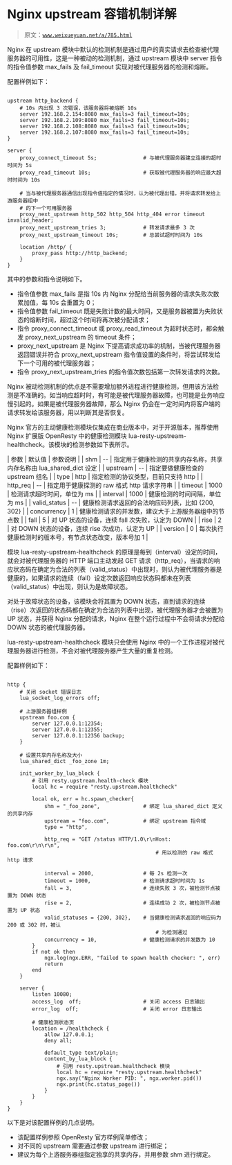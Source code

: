 # Nginx upstream 容错机制详解

> 原文：[`www.weixueyuan.net/a/785.html`](http://www.weixueyuan.net/a/785.html)

Nginx 在 upstream 模块中默认的检测机制是通过用户的真实请求去检查被代理服务器的可用性，这是一种被动的检测机制，通过 upstream 模块中 server 指令的指令值参数 max_fails 及 fail_timeout 实现对被代理服务器的检测和熔断。

配置样例如下：

```

upstream http_backend {
    # 10s 内出现 3 次错误，该服务器将被熔断 10s
    server 192.168.2.154:8080 max_fails=3 fail_timeout=10s;
    server 192.168.2.109:8080 max_fails=3 fail_timeout=10s;
    server 192.168.2.108:8080 max_fails=3 fail_timeout=10s;
    server 192.168.2.107:8080 max_fails=3 fail_timeout=10s;
}

server {
    proxy_connect_timeout 5s;               # 与被代理服务器建立连接的超时时间为 5s
    proxy_read_timeout 10s;                 # 获取被代理服务器的响应最大超时时间为 10s

    # 当与被代理服务器通信出现指令值指定的情况时，认为被代理出错，并将请求转发给上游服务器组中
    # 的下一个可用服务器
    proxy_next_upstream http_502 http_504 http_404 error timeout invalid_header;
    proxy_next_upstream_tries 3;            # 转发请求最多 3 次
    proxy_next_upstream_timeout 10s;        # 总尝试超时时间为 10s

    location /http/ {
        proxy_pass http://http_backend;
    }
}
```

其中的参数和指令说明如下。

*   指令值参数 max_fails 是指 10s 内 Nginx 分配给当前服务器的请求失败次数累加值，每 10s 会重置为 0；
*   指令值参数 fail_timeout 既是失败计数的最大时间，又是服务器被置为失败状态的熔断时间，超过这个时间将再次被分配请求；
*   指令 proxy_connect_timeout 或 proxy_read_timeout 为超时状态时，都会触发 proxy_next_upstream 的 timeout 条件；
*   proxy_next_upstream 是 Nginx 下提高请求成功率的机制，当被代理服务器返回错误并符合 proxy_next_upstream 指令值设置的条件时，将尝试转发给下一个可用的被代理服务器；
*   指令 proxy_next_upstream_tries 的指令值次数包括第一次转发请求的次数。

Nginx 被动检测机制的优点是不需要增加额外进程进行健康检测，但用该方法检测是不准确的。如当响应超时时，有可能是被代理服务器故障，也可能是业务响应慢引起的。如果是被代理服务器故障，那么 Nginx 仍会在一定时间内将客户端的请求转发给该服务器，用以判断其是否恢复。

Nginx 官方的主动健康检测模块仅集成在商业版本中，对于开源版本，推荐使用 Nginx 扩展版 OpenResty 中的健康检测模块 lua-resty-upstream-healthcheck。该模块的检测参数如下表所示。

| 参数 | 默认值 | 参数说明 |
| shm | -- | 指定用于健康检测的共享内存名称，共享内存名称由 lua_shared_dict 设定 |
| upstream | -- | 指定要做健康检查的 upstream 组名 |
| type | http | 指定检测的协议类型，目前只支持 http |
| http_req | -- | 指定用于健康探测的 raw 格式 http 请求字符串 |
| timeout | 1000 | 检测请求超时时间，单位为 ms |
| interval | 1000 | 健康检测的时间间隔，单位为 ms |
| valid_status | -- | 健康检测请求返回的合法响应码列表，比如 {200, 302} |
| concurrency | 1 | 健康检测请求的并发数，建议大于上游服务器组中的节点数 |
| fall | 5 | 对 UP 状态的设备，连续 fall 次失败，认定为 DOWN |
| rise | 2 | 对 DOWN 状态的设备，连续 rise 次成功，认定为 UP |
| version | 0 | 每次执行健康检测时的版本号，有节点状态改变，版本号加 1 |

模块 lua-resty-upstream-healthcheck 的原理是每到（interval）设定的时间，就会对被代理服务器的 HTTP 端口主动发起 GET 请求（http_req），当请求的响应状态码在确定为合法的列表（valid_status）中出现时，则认为被代理服务器是健康的，如果请求的连续（fall）设定次数返回响应状态码都未在列表（valid_status）中出现，则认为是故障状态。

对处于故障状态的设备，该模块会将其置为 DOWN 状态，直到请求的连续（rise）次返回的状态码都在确定为合法的列表中出现，被代理服务器才会被置为 UP 状态，并获得 Nginx 分配的请求，Nginx 在整个运行过程中不会将请求分配给 DOWN 状态的被代理服务器。

lua-resty-upstream-healthcheck 模块只会使用 Nginx 中的一个工作进程对被代理服务器进行检测，不会对被代理服务器产生大量的重复检测。

配置样例如下：

```

http {
    # 关闭 socket 错误日志
    lua_socket_log_errors off;

    # 上游服务器组样例
    upstream foo.com {
        server 127.0.0.1:12354;
        server 127.0.0.1:12355;
        server 127.0.0.1:12356 backup;
    }

    # 设置共享内存名称及大小
    lua_shared_dict _foo_zone 1m;

    init_worker_by_lua_block {
        # 引用 resty.upstream.health-check 模块
        local hc = require "resty.upstream.healthcheck"

        local ok, err = hc.spawn_checker{
            shm = "_foo_zone",              # 绑定 lua_shared_dict 定义的共享内存
            upstream = "foo.com",           # 绑定 upstream 指令域
            type = "http",

            http_req = "GET /status HTTP/1.0\r\nHost: foo.com\r\n\r\n",
                                                # 用以检测的 raw 格式 http 请求

            interval = 2000,                # 每 2s 检测一次
            timeout = 1000,                 # 检测请求超时时间为 1s
            fall = 3,                       # 连续失败 3 次，被检测节点被置为 DOWN 状态
            rise = 2,                       # 连续成功 2 次，被检测节点被置为 UP 状态
            valid_statuses = {200, 302},    # 当健康检测请求返回的响应码为 200 或 302 时，被认
                                                # 为检测通过
            concurrency = 10,               # 健康检测请求的并发数为 10
        }
        if not ok then
            ngx.log(ngx.ERR, "failed to spawn health checker: ", err)
            return
        end
    }

    server {
        listen 10080;
        access_log  off;                    # 关闭 access 日志输出
        error_log  off;                     # 关闭 error 日志输出

        # 健康检测状态页
        location = /healthcheck {
            allow 127.0.0.1;
            deny all;

            default_type text/plain;
            content_by_lua_block {
                # 引用 resty.upstream.healthcheck 模块
                local hc = require "resty.upstream.healthcheck"
                ngx.say("Nginx Worker PID: ", ngx.worker.pid())
                ngx.print(hc.status_page())
            }
        }
    }
}
```

以下是对该配置样例的几点说明。

*   该配置样例参照 OpenResty 官方样例简单修改；
*   对不同的 upstream 需要通过参数 upstream 进行绑定；
*   建议为每个上游服务器组指定独享的共享内存，并用参数 shm 进行绑定。